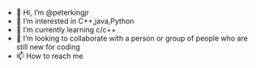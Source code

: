 - 👋 Hi, I’m @peterkingjr
- 👀 I’m interested in C++,java,Python
- 🌱 I’m currently learning c/c++
- 💞️ I’m looking to collaborate with a person or group of people who are still new for coding
- 📫 How to reach me 

<!---
peterkingjr/peterkingjr is a ✨ special ✨ repository because its `README.md` (this file) appears on your GitHub profile.
You can click the Preview link to take a look at your changes.
--->
